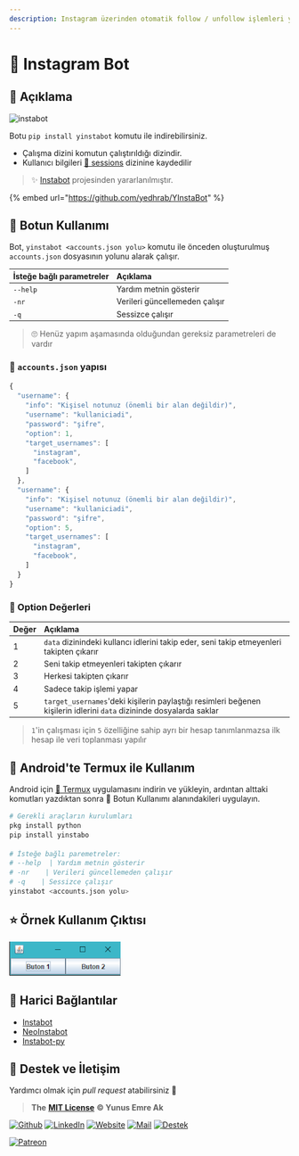 ```yaml
---
description: Instagram üzerinden otomatik follow / unfollow işlemleri yapan botun kullanımı
---
```


# 🤖 Instagram Bot

## 🗽 Açıklama

![instabot](https://raw.githubusercontent.com/yedhrab/YInstaBot/master/res/instabot.png)

Botu `pip install yinstabot` komutu ile indirebilirsiniz.

* Çalışma dizini komutun çalıştırıldığı dizindir.
* Kullanıcı bilgileri [🤵 sessions](./sessions) dizinine kaydedilir

> ✨ [Instabot](https://github.com/instagrambot/instabot) projesinden yararlanılmıştır.

{% embed url="https://github.com/yedhrab/YInstaBot" %}

## 📑 Botun Kullanımı

Bot, `yinstabot <accounts.json yolu>` komutu ile önceden oluşturulmuş `accounts.json` dosyasının yolunu alarak çalışır.

| İsteğe bağlı parametreler | Açıklama |
| :--- | :--- |
| `--help` | Yardım metnin gösterir |
| `-nr` | Verileri güncellemeden çalışır |
| `-q` | Sessizce çalışır |

> 🙄 Henüz yapım aşamasında olduğundan gereksiz parametreleri de vardır

### 📂 `accounts.json` yapısı

```javascript
{
  "username": {
    "info": "Kişisel notunuz (önemli bir alan değildir)",
    "username": "kullaniciadi",
    "password": "şifre",
    "option": 1,
    "target_usernames": [
      "instagram",
      "facebook",
    ]
  },
  "username": {
    "info": "Kişisel notunuz (önemli bir alan değildir)",
    "username": "kullaniciadi",
    "password": "şifre",
    "option": 5,
    "target_usernames": [
      "instagram",
      "facebook",
    ]
  }
}
```

### 🔨 Option Değerleri

| Değer | Açıklama |
| :--- | :--- |
| 1 | `data` dizinindeki kullancı idlerini takip eder, seni takip etmeyenleri takipten çıkarır |
| 2 | Seni takip etmeyenleri takipten çıkarır |
| 3 | Herkesi takipten çıkarır |
| 4 | Sadece takip işlemi yapar |
| 5 | `target_usernames`'deki kişilerin paylaştığı resimleri beğenen kişilerin idlerini `data` dizininde dosyalarda saklar |

> `1`'in çalışması için `5` özelliğine sahip ayrı bir hesap tanımlanmazsa ilk hesap ile veri toplanması yapılır

## 🖤 Android'te Termux ile Kullanım

Android için [🖤 Termux](https://play.google.com/store/apps/details?id=com.termux&hl=en) uygulamasını indirin ve yükleyin, ardıntan alttaki komutları yazdıktan sonra 📑 Botun Kullanımı alanındakileri uygulayın.

```bash
# Gerekli araçların kurulumları
pkg install python
pip install yinstabo

# İsteğe bağlı paremetreler:
# --help  | Yardım metnin gösterir
# -nr    | Verileri güncellemeden çalışır
# -q    | Sessizce çalışır
yinstabot <accounts.json yolu>
```

## ⭐ Örnek Kullanım Çıktısı

![](../.gitbook/assets/image%20%2861%29.png)

## 🔗 Harici Bağlantılar

* [Instabot](https://github.com/instagrambot/instabot)
* [NeoInstabot](https://github.com/yurilaaziz/neo-instabot)
* [Instabot-py](https://github.com/instabot-py/instabot.py)

## 💖 Destek ve İletişim

Yardımcı olmak için _pull request_ atabilirsiniz 🤗

> **The** [**MIT License**](https://choosealicense.com/licenses/mit/) **© Yunus Emre Ak**

[![Github](https://drive.google.com/uc?id=1PzkuWOoBNMg0uOMmqwHtVoYt0WCqi-O5)](https://github.com/yedhrab) [![LinkedIn](https://drive.google.com/uc?id=1hvdil0ZHVEzekQ4AYELdnPOqzunKpnzJ)](https://www.linkedin.com/in/yemreak/) [![Website](https://drive.google.com/uc?id=1wR8Ph0FBs36ZJl0Ud-HkS0LZ9b66JBqJ)](https://yemreak.com) [![Mail](https://drive.google.com/uc?id=142rP0hbrnY8T9kj_84_r7WxPG1hzWEcN)](mailto::yedhrab@gmail.com?subject=YBilgiler%20%7C%20Github) [![Destek](https://drive.google.com/uc?id=1zyU7JWlw4sJTOx46gJlHOfYBwGIkvMQs)](https://gogetfunding.com/yemreak/)

[![Patreon](https://drive.google.com/uc?id=11YmCRmySX7v7QDFS62ST2JZuE70RFjDG)](https://www.patreon.com/yemreak/)

